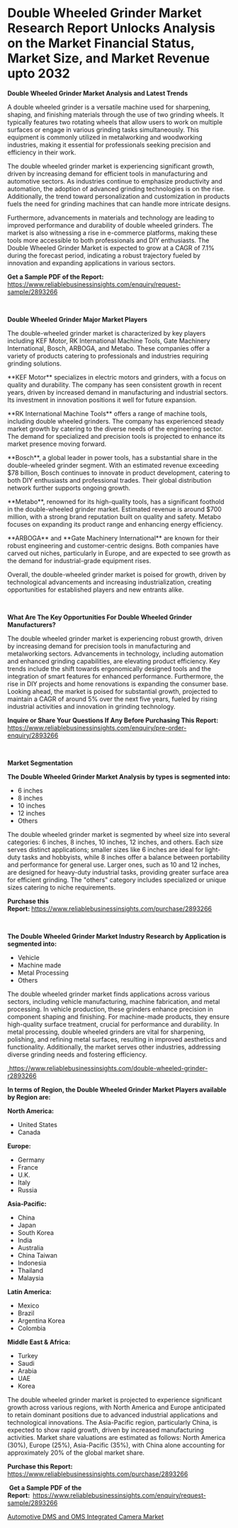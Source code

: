 <p><h1>Double Wheeled Grinder Market Research Report Unlocks Analysis on the Market Financial Status, Market Size, and Market Revenue upto 2032</h1></p><p><strong>Double Wheeled Grinder Market Analysis and Latest Trends</strong></p>
<p><p>A double wheeled grinder is a versatile machine used for sharpening, shaping, and finishing materials through the use of two grinding wheels. It typically features two rotating wheels that allow users to work on multiple surfaces or engage in various grinding tasks simultaneously. This equipment is commonly utilized in metalworking and woodworking industries, making it essential for professionals seeking precision and efficiency in their work.</p><p>The double wheeled grinder market is experiencing significant growth, driven by increasing demand for efficient tools in manufacturing and automotive sectors. As industries continue to emphasize productivity and automation, the adoption of advanced grinding technologies is on the rise. Additionally, the trend toward personalization and customization in products fuels the need for grinding machines that can handle more intricate designs.</p><p>Furthermore, advancements in materials and technology are leading to improved performance and durability of double wheeled grinders. The market is also witnessing a rise in e-commerce platforms, making these tools more accessible to both professionals and DIY enthusiasts. The Double Wheeled Grinder Market is expected to grow at a CAGR of 7.1% during the forecast period, indicating a robust trajectory fueled by innovation and expanding applications in various sectors.</p></p>
<p><strong>Get a Sample PDF of the Report:&nbsp;</strong> <a href="https://www.reliablebusinessinsights.com/enquiry/request-sample/2893266?utm_campaign=3273&utm_medium=2&utm_source=Github&utm_content=ia&utm_term=15032025&utm_id=double-wheeled-grinder">https://www.reliablebusinessinsights.com/enquiry/request-sample/2893266</a></p>
<p>&nbsp;</p>
<p><strong>Double Wheeled Grinder Major Market Players</strong></p>
<p><p>The double-wheeled grinder market is characterized by key players including KEF Motor, RK International Machine Tools, Gate Machinery International, Bosch, ARBOGA, and Metabo. These companies offer a variety of products catering to professionals and industries requiring grinding solutions.</p><p>**KEF Motor** specializes in electric motors and grinders, with a focus on quality and durability. The company has seen consistent growth in recent years, driven by increased demand in manufacturing and industrial sectors. Its investment in innovation positions it well for future expansion.</p><p>**RK International Machine Tools** offers a range of machine tools, including double wheeled grinders. The company has experienced steady market growth by catering to the diverse needs of the engineering sector. The demand for specialized and precision tools is projected to enhance its market presence moving forward.</p><p>**Bosch**, a global leader in power tools, has a substantial share in the double-wheeled grinder segment. With an estimated revenue exceeding $78 billion, Bosch continues to innovate in product development, catering to both DIY enthusiasts and professional trades. Their global distribution network further supports ongoing growth.</p><p>**Metabo**, renowned for its high-quality tools, has a significant foothold in the double-wheeled grinder market. Estimated revenue is around $700 million, with a strong brand reputation built on quality and safety. Metabo focuses on expanding its product range and enhancing energy efficiency.</p><p>**ARBOGA** and **Gate Machinery International** are known for their robust engineering and customer-centric designs. Both companies have carved out niches, particularly in Europe, and are expected to see growth as the demand for industrial-grade equipment rises.</p><p>Overall, the double-wheeled grinder market is poised for growth, driven by technological advancements and increasing industrialization, creating opportunities for established players and new entrants alike.</p></p>
<p>&nbsp;</p>
<p><strong>What Are The Key Opportunities For Double Wheeled Grinder Manufacturers?</strong></p>
<p><p>The double wheeled grinder market is experiencing robust growth, driven by increasing demand for precision tools in manufacturing and metalworking sectors. Advancements in technology, including automation and enhanced grinding capabilities, are elevating product efficiency. Key trends include the shift towards ergonomically designed tools and the integration of smart features for enhanced performance. Furthermore, the rise in DIY projects and home renovations is expanding the consumer base. Looking ahead, the market is poised for substantial growth, projected to maintain a CAGR of around 5% over the next five years, fueled by rising industrial activities and innovation in grinding technology.</p></p>
<p><strong>Inquire or Share Your Questions If Any Before Purchasing This Report:</strong> <a href="https://www.reliablebusinessinsights.com/enquiry/pre-order-enquiry/2893266?utm_campaign=3273&utm_medium=2&utm_source=Github&utm_content=ia&utm_term=15032025&utm_id=double-wheeled-grinder">https://www.reliablebusinessinsights.com/enquiry/pre-order-enquiry/2893266</a></p>
<p>&nbsp;</p>
<p><strong>Market Segmentation</strong></p>
<p><strong>The Double Wheeled Grinder Market Analysis by types is segmented into:</strong></p>
<p><ul><li>6 inches</li><li>8 inches</li><li>10 inches</li><li>12 inches</li><li>Others</li></ul></p>
<p><p>The double wheeled grinder market is segmented by wheel size into several categories: 6 inches, 8 inches, 10 inches, 12 inches, and others. Each size serves distinct applications; smaller sizes like 6 inches are ideal for light-duty tasks and hobbyists, while 8 inches offer a balance between portability and performance for general use. Larger ones, such as 10 and 12 inches, are designed for heavy-duty industrial tasks, providing greater surface area for efficient grinding. The "others" category includes specialized or unique sizes catering to niche requirements.</p></p>
<p><strong>Purchase this Report:&nbsp;</strong><a href="https://www.reliablebusinessinsights.com/purchase/2893266?utm_campaign=3273&utm_medium=2&utm_source=Github&utm_content=ia&utm_term=15032025&utm_id=double-wheeled-grinder">https://www.reliablebusinessinsights.com/purchase/2893266</a></p>
<p>&nbsp;</p>
<p><strong>The Double Wheeled Grinder Market Industry Research by Application is segmented into:</strong></p>
<p><ul><li>Vehicle</li><li>Machine made</li><li>Metal Processing</li><li>Others</li></ul></p>
<p><p>The double wheeled grinder market finds applications across various sectors, including vehicle manufacturing, machine fabrication, and metal processing. In vehicle production, these grinders enhance precision in component shaping and finishing. For machine-made products, they ensure high-quality surface treatment, crucial for performance and durability. In metal processing, double wheeled grinders are vital for sharpening, polishing, and refining metal surfaces, resulting in improved aesthetics and functionality. Additionally, the market serves other industries, addressing diverse grinding needs and fostering efficiency.</p></p>
<p><a href="https://www.reliablebusinessinsights.com/double-wheeled-grinder-r2893266?utm_campaign=3273&utm_medium=2&utm_source=Github&utm_content=ia&utm_term=15032025&utm_id=double-wheeled-grinder">&nbsp;https://www.reliablebusinessinsights.com/double-wheeled-grinder-r2893266</a></p>
<p><strong>In terms of Region, the Double Wheeled Grinder Market Players available by Region are:</strong></p>
<p>
    <p> <strong> North America: </strong>
        <ul>
            <li>United States</li>
            <li>Canada</li>
        </ul>
        </p> 
    <p> <strong> Europe: </strong>
        <ul>
            <li>Germany</li>
            <li>France</li>
            <li>U.K.</li>
            <li>Italy</li>
            <li>Russia</li>
        </ul>
        </p> 
    <p> <strong> Asia-Pacific: </strong>
        <ul>
            <li>China</li>
            <li>Japan</li>
            <li>South Korea</li>
            <li>India</li>
            <li>Australia</li>
            <li>China Taiwan</li>
            <li>Indonesia</li>
            <li>Thailand</li>
            <li>Malaysia</li>
        </ul>
        </p> 
    <p> <strong> Latin America: </strong>
        <ul>
            <li>Mexico</li>
            <li>Brazil</li>
            <li>Argentina Korea</li>
            <li>Colombia</li>
        </ul>
        </p> 
    <p> <strong> Middle East & Africa: </strong>
        <ul>
            <li>Turkey</li>
            <li>Saudi</li>
            <li>Arabia</li>
            <li>UAE</li>
            <li>Korea</li>
        </ul>
    </p>
    </p>
<p><p>The double wheeled grinder market is projected to experience significant growth across various regions, with North America and Europe anticipated to retain dominant positions due to advanced industrial applications and technological innovations. The Asia-Pacific region, particularly China, is expected to show rapid growth, driven by increased manufacturing activities. Market share valuations are estimated as follows: North America (30%), Europe (25%), Asia-Pacific (35%), with China alone accounting for approximately 20% of the global market share.</p></p>
<p><strong>Purchase this Report: </strong><a href="https://www.reliablebusinessinsights.com/purchase/2893266?utm_campaign=3273&utm_medium=2&utm_source=Github&utm_content=ia&utm_term=15032025&utm_id=double-wheeled-grinder">https://www.reliablebusinessinsights.com/purchase/2893266</a></p>
<p>&nbsp;<strong>Get a Sample PDF of the Report:&nbsp;&nbsp;</strong><a href="https://www.reliablebusinessinsights.com/enquiry/request-sample/2893266?utm_campaign=3273&utm_medium=2&utm_source=Github&utm_content=ia&utm_term=15032025&utm_id=double-wheeled-grinder">https://www.reliablebusinessinsights.com/enquiry/request-sample/2893266</a></p>
<p><strong></strong></p>
<p><p><a href="https://github.com/awalinfucci/Market-Research-Report-List-1/blob/main/automotive-dms-and-oms-integrated-camera-market.md?utm_campaign=3273&utm_medium=2&utm_source=Github&utm_content=ia&utm_term=15032025&utm_id=double-wheeled-grinder">Automotive DMS and OMS Integrated Camera Market</a></p></p>